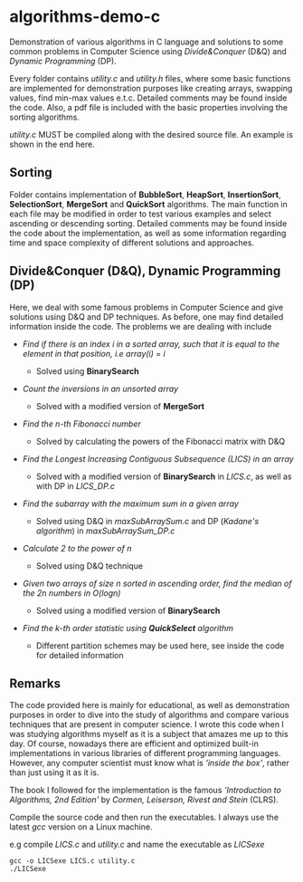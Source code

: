 # algorithms-demo-c
Demonstration of various algorithms in C language and solutions to some common problems in Computer Science using *Divide&amp;Conquer* (D&Q) and *Dynamic Programming* (DP).

Every folder contains *utility.c* and *utility.h* files, where some basic functions are implemented for demonstration purposes like creating arrays, swapping values, find min-max values e.t.c. Detailed comments may be found inside the code. Also, a pdf file is included with the basic properties involving the sorting algorithms. 

*utility.c* MUST be compiled along with the desired source file. An example is shown in the end here.

## Sorting
Folder contains implementation of **BubbleSort**, **HeapSort**, **InsertionSort**, **SelectionSort**, **MergeSort** and **QuickSort** algorithms. The main function in each file may be modified in order to test various examples and select ascending or descending sorting. Detailed comments may be found inside the code about the implementation, as well as some information regarding time and space complexity of different solutions and approaches.

## Divide&amp;Conquer (D&Q), Dynamic Programming (DP)
Here, we deal with some famous problems in Computer Science and give solutions using D&Q and DP techniques. As before, one may find detailed information inside the code. The problems we are dealing with include

- *Find if there is an index i in a sorted array, such that it is equal to the element in that position, i.e array(i) = i*
   - Solved using **BinarySearch**

- *Count the inversions in an unsorted array*
   - Solved with a modified version of **MergeSort**
   
- *Find the n-th Fibonacci number*
   - Solved by calculating the powers of the Fibonacci matrix with D&Q
   
- *Find the Longest Increasing Contiguous Subsequence (LICS) in an array*
   - Solved with a modified version of **BinarySearch** in *LICS.c*, as well as with DP in *LICS_DP.c*
   
- *Find the subarray with the maximum sum in a given array*
   - Solved using D&Q in *maxSubArraySum.c* and DP (*Kadane's algorithm*) in *maxSubArraySum_DP.c*
   
- *Calculate 2 to the power of n*
   - Solved using D&Q technique
   
- *Given two arrays of size n sorted in ascending order, find the median of the 2n numbers in O(logn)*
   - Solved using a modified version of **BinarySearch**
   
- *Find the k-th order statistic using **QuickSelect** algorithm*
   - Different partition schemes may be used here, see inside the code for detailed information
                    
## Remarks
The code provided here is mainly for educational, as well as demonstration purposes in order to dive into the study of algorithms and compare various techniques that are present in computer science. I wrote this code when I was studying algorithms myself as it is a subject that amazes me up to this day. Of course, nowadays there are efficient and optimized built-in implementations in various libraries of different programming languages. However, any computer scientist must know what is *'inside the box'*, rather than just using it as it is.

The book I followed for the implementation is the famous *'Introduction to Algorithms, 2nd Edition'* by *Cormen, Leiserson, Rivest and Stein* (CLRS).

Compile the source code and then run the executables. I always use the latest *gcc* version on a Linux machine.

e.g compile *LICS.c* and *utility.c* and name the executable as *LICSexe*
```
gcc -o LICSexe LICS.c utility.c
./LICSexe
```
